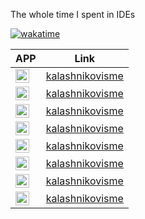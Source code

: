 The whole time I spent in IDEs


[![wakatime](https://wakatime.com/badge/user/fd89bc94-f9c3-4841-a638-541b25da1f93.svg)](https://wakatime.com/@fd89bc94-f9c3-4841-a638-541b25da1f93)

APP | Link
----|-----
<img align="left" alt="Medium" width="22px" src="https://cdn.jsdelivr.net/npm/simple-icons@v3/icons/medium.svg" /> | [kalashnikovisme](https://kalashnikovisme.medium.com)
<img align="left" alt="Twitter" width="22px" src="https://cdn.jsdelivr.net/npm/simple-icons@v3/icons/rubygems.svg" /> | [kalashnikovisme](https://rubygems.org/profiles/kalashnikovisme)
<img align="left" alt="Twitter" width="22px" src="https://cdn.jsdelivr.net/npm/simple-icons@v3/icons/stackoverflow.svg" /> | [kalashnikovisme](https://stackoverflow.com/users/2152439/pavel-kalashnikov)
<img align="left" alt="Twitter" width="22px" src="https://cdn.jsdelivr.net/npm/simple-icons@v3/icons/gitlab.svg" /> | [kalashnikovisme](https://gitlab.com/kalashnikovisme)
<img align="left" alt="Twitter" width="22px" src="https://cdn.jsdelivr.net/npm/simple-icons@v3/icons/twitter.svg" /> | [kalashnikovisme](https://twitter.com/kalashnikovisme)
<img align="left" alt="Twitter" width="22px" src="https://cdn.jsdelivr.net/npm/simple-icons@v3/icons/linkedin.svg" /> | [kalashnikovisme](https://www.linkedin.com/in/%D0%BF%D0%B0%D0%B2%D0%B5%D0%BB-%D0%BA%D0%B0%D0%BB%D0%B0%D1%88%D0%BD%D0%B8%D0%BA%D0%BE%D0%B2-22115a57/)
<img align="left" alt="Twitter" width="22px" src="https://cdn.jsdelivr.net/npm/simple-icons@v3/icons/vk.svg" /> | [kalashnikovisme](https://vk.com/kalashnikovisme)
<img align="left" alt="Twitter" width="22px" src="https://cdn.jsdelivr.net/npm/simple-icons@v3/icons/facebook.svg" /> | [kalashnikovisme](https://fb.com/kalashnikovisme)
